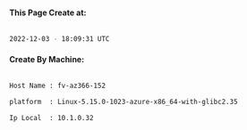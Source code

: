 
   
#### This Page Create at:

```bash

2022-12-03 - 18:09:31 UTC

```

#### Create By Machine:

```bash

Host Name : fv-az366-152

platform  : Linux-5.15.0-1023-azure-x86_64-with-glibc2.35

Ip Local  : 10.1.0.32

```

